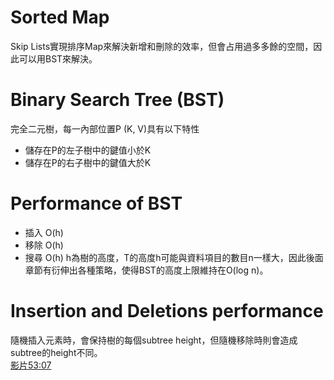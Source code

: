 # Sorted Map
Skip Lists實現排序Map來解決新增和刪除的效率，但會占用過多多餘的空間，因此可以用BST來解決。

# Binary Search Tree (BST)
完全二元樹，每一內部位置P (K, V)具有以下特性
* 儲存在P的左子樹中的鍵值小於K
* 儲存在P的右子樹中的鍵值大於K

# Performance of BST
* 插入 O(h)
* 移除 O(h)
* 搜尋 O(h)
h為樹的高度，T的高度h可能與資料項目的數目n一樣大，因此後面章節有衍伸出各種策略，使得BST的高度上限維持在O(log n)。

# Insertion and Deletions performance
隨機插入元素時，會保持樹的每個subtree height，但隨機移除時則會造成subtree的height不同。  
[影片53:07](https://www.youtube.com/watch?v=OvIg_6SREVA)
